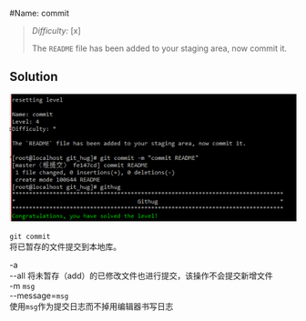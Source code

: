 #Name: commit    

>*Difficulty:* [x]  
>
>The `README` file has been added to your staging area, now commit it.
  
Solution  
-------------------------
![level4_0](images/level4_0.png)  

`git commit`  
将已暂存的文件提交到本地库。  

-a  
--all
    将未暂存（add）的已修改文件也进行提交，该操作不会提交新增文件  
-m `msg`  
--message=`msg`  
	使用`msg`作为提交日志而不掉用编辑器书写日志  
